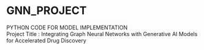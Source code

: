 # GNN_PROJECT
PYTHON CODE FOR MODEL IMPLEMENTATION  
Project Title : Integrating Graph Neural Networks with Generative AI Models for Accelerated Drug Discovery 
